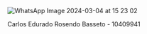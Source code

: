 
![WhatsApp Image 2024-03-04 at 15 23 02](https://github.com/KaduRosendo/Sistemas-operacionais/assets/100209440/6898fd9d-fe54-44b4-badb-a3043012c90f)

Carlos Edurado Rosendo Basseto - 10409941
